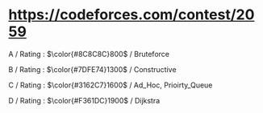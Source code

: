 # https://codeforces.com/contest/2059

A / Rating : $\color{#8C8C8C}800$ / Bruteforce

B / Rating : $\color{#7DFE74}1300$ / Constructive

C / Rating : $\color{#3162C7}1600$ / Ad_Hoc, Prioirty_Queue

D / Rating : $\color{#F361DC}1900$ / Dijkstra
